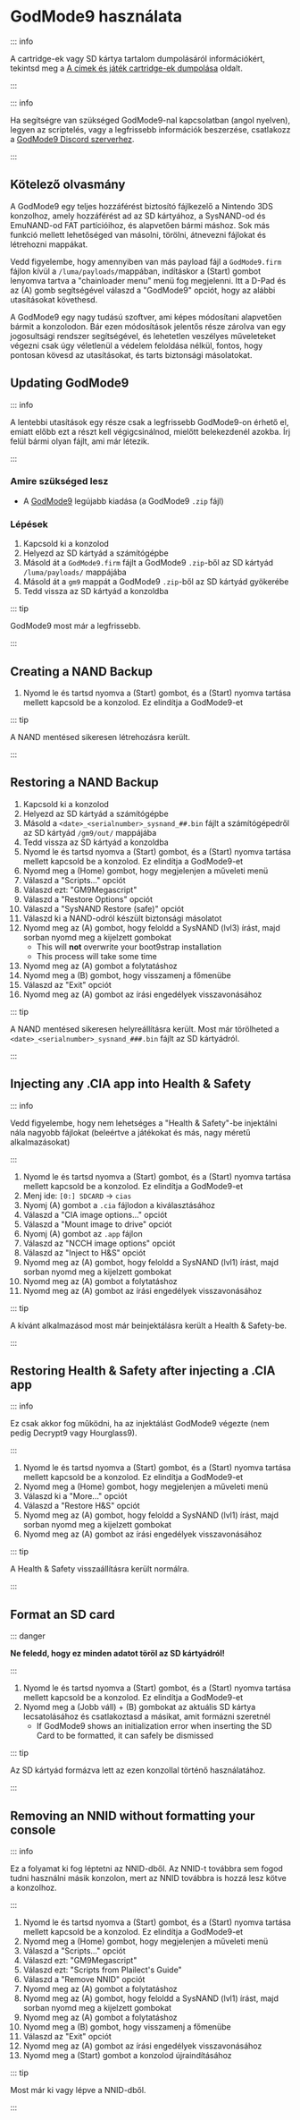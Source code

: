 # GodMode9 használata

::: info

A cartridge-ek vagy SD kártya tartalom dumpolásáról információkért, tekintsd meg a [A címek és játék cartridge-ek dumpolása](dumping-titles-and-game-cartridges) oldalt.

:::

::: info

Ha segítségre van szükséged GodMode9-nal kapcsolatban (angol nyelven), legyen az scriptelés, vagy a legfrissebb információk beszerzése, csatlakozz a [GodMode9 Discord szerverhez](https://discord.gg/BRcbvtFxX4).

:::

## Kötelező olvasmány

A GodMode9 egy teljes hozzáférést biztosító fájlkezelő a Nintendo 3DS konzolhoz, amely hozzáférést ad az SD kártyához, a SysNAND-od és EmuNAND-od FAT partícióihoz, és alapvetően bármi máshoz. Sok más funkció mellett lehetőséged van másolni, törölni, átnevezni fájlokat és létrehozni mappákat.

Vedd figyelembe, hogy amennyiben van más payload fájl a `GodMode9.firm` fájlon kívül a `/luma/payloads/`mappában, indításkor a (Start) gombot lenyomva tartva a "chainloader menu" menü fog megjelenni. Itt a D-Pad és az (A) gomb segítségével válaszd a "GodMode9" opciót, hogy az alábbi utasításokat követhesd.

A GodMode9 egy nagy tudású szoftver, ami képes módosítani alapvetően bármit a konzolodon. Bár ezen módosítások jelentős része zárolva van egy jogosultsági rendszer segítségével, és lehetetlen veszélyes műveleteket végezni csak úgy véletlenül a védelem feloldása nélkül, fontos, hogy pontosan kövesd az utasításokat, és tarts biztonsági másolatokat.

## Updating GodMode9

::: info

A lentebbi utasítások egy része csak a legfrissebb GodMode9-on érhető el, emiatt előbb ezt a részt kell végigcsinálnod, mielőtt belekezdenél azokba. Írj felül bármi olyan fájlt, ami már létezik.

:::

### Amire szükséged lesz

- A [GodMode9](https://github.com/d0k3/GodMode9/releases/latest) legújabb kiadása (a GodMode9 `.zip` fájl)

### Lépések

1. Kapcsold ki a konzolod
2. Helyezd az SD kártyád a számítógépbe
3. Másold át a `GodMode9.firm` fájlt a GodMode9 `.zip`-ből az SD kártyád `/luma/payloads/` mappájába
4. Másold át a `gm9` mappát a GodMode9 `.zip`-ből az SD kártyád gyökerébe
5. Tedd vissza az SD kártyád a konzoldba

::: tip

GodMode9 most már a legfrissebb.

:::

## Creating a NAND Backup

1. Nyomd le és tartsd nyomva a (Start) gombot, és a (Start) nyomva tartása mellett kapcsold be a konzolod. Ez elindítja a GodMode9-et

<!--@include: ./_include/nand-backup.md -->

::: tip

A NAND mentésed sikeresen létrehozásra került.

:::

## Restoring a NAND Backup

1. Kapcsold ki a konzolod
2. Helyezd az SD kártyád a számítógépbe
3. Másold a `<date>_<serialnumber>_sysnand_##.bin` fájlt a számítógépedről az SD kártyád `/gm9/out/` mappájába
4. Tedd vissza az SD kártyád a konzoldba
5. Nyomd le és tartsd nyomva a (Start) gombot, és a (Start) nyomva tartása mellett kapcsold be a konzolod. Ez elindítja a GodMode9-et
6. Nyomd meg a (Home) gombot, hogy megjelenjen a műveleti menü
7. Válaszd a "Scripts..." opciót
8. Válaszd ezt: "GM9Megascript"
9. Válaszd a "Restore Options" opciót
10. Válaszd a "SysNAND Restore (safe)" opciót
11. Válaszd ki a NAND-odról készült biztonsági másolatot
12. Nyomd meg az (A) gombot, hogy feloldd a SysNAND (lvl3) írást, majd sorban nyomd meg a kijelzett gombokat
    - This will **not** overwrite your boot9strap installation
    - This process will take some time
13. Nyomd meg az (A) gombot a folytatáshoz
14. Nyomd meg a (B) gombot, hogy visszamenj a főmenübe
15. Válaszd az "Exit" opciót
16. Nyomd meg az (A) gombot az írási engedélyek visszavonásához

::: tip

A NAND mentésed sikeresen helyreállításra került. Most már törölheted a `<date>_<serialnumber>_sysnand_###.bin` fájlt az SD kártyádról.

:::

## Injecting any .CIA app into Health & Safety

::: info

Vedd figyelembe, hogy nem lehetséges a "Health & Safety"-be injektálni nála nagyobb fájlokat (beleértve a játékokat és más, nagy méretű alkalmazásokat)

:::

1. Nyomd le és tartsd nyomva a (Start) gombot, és a (Start) nyomva tartása mellett kapcsold be a konzolod. Ez elindítja a GodMode9-et
2. Menj ide: `[0:] SDCARD` -> `cias`
3. Nyomj (A) gombot a `.cia` fájlodon a kiválasztásához
4. Válaszd a "CIA image options..." opciót
5. Válaszd a "Mount image to drive" opciót
6. Nyomj (A) gombot az `.app` fájlon
7. Válaszd az "NCCH image options" opciót
8. Válaszd az "Inject to H&S" opciót
9. Nyomd meg az (A) gombot, hogy feloldd a SysNAND (lvl1) írást, majd sorban nyomd meg a kijelzett gombokat
10. Nyomd meg az (A) gombot a folytatáshoz
11. Nyomd meg az (A) gombot az írási engedélyek visszavonásához

::: tip

A kívánt alkalmazásod most már beinjektálásra került a Health & Safety-be.

:::

## Restoring Health & Safety after injecting a .CIA app

::: info

Ez csak akkor fog működni, ha az injektálást GodMode9 végezte (nem pedig Decrypt9 vagy Hourglass9).

:::

1. Nyomd le és tartsd nyomva a (Start) gombot, és a (Start) nyomva tartása mellett kapcsold be a konzolod. Ez elindítja a GodMode9-et
2. Nyomd meg a (Home) gombot, hogy megjelenjen a műveleti menü
3. Válaszd ki a "More..." opciót
4. Válaszd a "Restore H&S" opciót
5. Nyomd meg az (A) gombot, hogy feloldd a SysNAND (lvl1) írást, majd sorban nyomd meg a kijelzett gombokat
6. Nyomd meg az (A) gombot az írási engedélyek visszavonásához

::: tip

A Health & Safety visszaállításra került normálra.

:::

## Format an SD card

::: danger

**Ne feledd, hogy ez minden adatot töröl az SD kártyádról!**

:::

1. Nyomd le és tartsd nyomva a (Start) gombot, és a (Start) nyomva tartása mellett kapcsold be a konzolod. Ez elindítja a GodMode9-et
2. Nyomd meg a (Jobb váll) + (B) gombokat az aktuális SD kártya lecsatolásához és csatlakoztasd a másikat, amit formázni szeretnél
   - If GodMode9 shows an initialization error when inserting the SD Card to be formatted, it can safely be dismissed

<!--@include: ./_include/format-sd-gm9.md -->

::: tip

Az SD kártyád formázva lett az ezen konzollal történő használatához.

:::

## Removing an NNID without formatting your console

::: info

Ez a folyamat ki fog léptetni az NNID-dből. Az NNID-t továbbra sem fogod tudni használni másik konzolon, mert az NNID továbbra is hozzá lesz kötve a konzolhoz.

:::

1. Nyomd le és tartsd nyomva a (Start) gombot, és a (Start) nyomva tartása mellett kapcsold be a konzolod. Ez elindítja a GodMode9-et
2. Nyomd meg a (Home) gombot, hogy megjelenjen a műveleti menü
3. Válaszd a "Scripts..." opciót
4. Válaszd ezt: "GM9Megascript"
5. Válaszd ezt: "Scripts from Plailect's Guide"
6. Válaszd a "Remove NNID" opciót
7. Nyomd meg az (A) gombot a folytatáshoz
8. Nyomd meg az (A) gombot, hogy feloldd a SysNAND (lvl1) írást, majd sorban nyomd meg a kijelzett gombokat
9. Nyomd meg az (A) gombot a folytatáshoz
10. Nyomd meg a (B) gombot, hogy visszamenj a főmenübe
11. Válaszd az "Exit" opciót
12. Nyomd meg az (A) gombot az írási engedélyek visszavonásához
13. Nyomd meg a (Start) gombot a konzolod újraindításához

::: tip

Most már ki vagy lépve a NNID-dből.

:::
